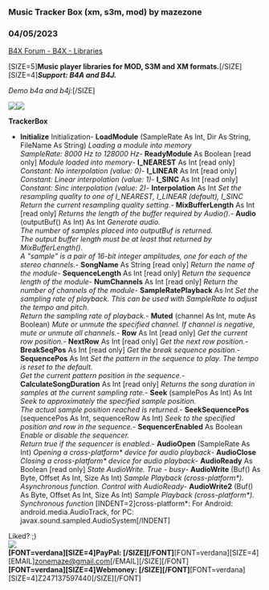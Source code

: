 ###  Music Tracker Box (xm, s3m, mod) by mazezone
### 04/05/2023
[B4X Forum - B4X - Libraries](https://www.b4x.com/android/forum/threads/147265/)

[SIZE=5]**Music player libraries for MOD, S3M and XM formats.**[/SIZE]  
[SIZE=4]***Support: B4A and B4J.***  
  
*Demo b4a and b4j:*[/SIZE]  
  
![](https://www.b4x.com/android/forum/attachments/140975)![](https://www.b4x.com/android/forum/attachments/140976)  
  
**TrackerBox**  

- **Initialize**
Initialization- **LoadModule** (SampleRate As Int, Dir As String, FileName As String)
*Loading a module into memory  
 SampleRate: 8000 Hz to 128000 Hz*- **ReadyModule** As Boolean [read only]
*Module loaded into memory*- **I\_NEAREST** As Int [read only]
*Constant: No interpolation (value: 0)*- **I\_LINEAR** As Int [read only]
*Constant: Linear interpolation (value: 1)*- **I\_SINC** As Int [read only]
*Constant: Sinc interpolation (value: 2)*- **Interpolation** As Int
*Set the resampling quality to one of I\_NEAREST, I\_LINEAR (default), I\_SINC  
 Return the current resampling quality setting.*- **MixBufferLength** As Int [read only]
*Returns the length of the buffer required by Audio().*- **Audio** (outputBuf() As Int) As Int
*Generate audio.  
 The number of samples placed into outputBuf is returned.  
 The output buffer length must be at least that returned by MixBufferLength().  
 A "sample" is a pair of 16-bit integer amplitudes, one for each of the stereo channels.*- **SongName** As String [read only]
*Return the name of the module*- **SequenceLength** As Int [read only]
*Return the sequence length of the module*- **NumChannels** As Int [read only]
*Return the number of channels of the module*- **SampleRatePlayback** As Int
*Set the sampling rate of playback. This can be used with SampleRate to adjust the tempo and pitch.   
 Return the sampling rate of playback.*- **Muted** (channel As Int, mute As Boolean)
*Mute or unmute the specified channel. If channel is negative, mute or unmute all channels.*- **Row** As Int [read only]
*Get the current row position.*- **NextRow** As Int [read only]
*Get the next row position.*- **BreakSeqPos** As Int [read only]
*Get the break sequence position.*- **SequencePos** As Int
*Set the pattern in the sequence to play. The tempo is reset to the default.  
 Get the current pattern position in the sequence.*- **CalculateSongDuration** As Int [read only]
*Returns the song duration in samples at the current sampling rate.*- **Seek** (samplePos As Int) As Int
*Seek to approximately the specified sample position.  
 The actual sample position reached is returned.*- **SeekSequencePos** (sequencePos As Int, sequenceRow As Int)
*Seek to the specified position and row in the sequence.*- **SequencerEnabled** As Boolean
*Enable or disable the sequencer.  
 Return true if the sequencer is enabled.*- **AudioOpen** (SampleRate As Int)
*Opening a cross-platform\* device for audio playback*- **AudioClose**
*Closing a cross-platform\* device for audio playback*- **AudioReady** As Boolean [read only]
*State AudioWrite. True - busy*- **AudioWrite** (Buf() As Byte, Offset As Int, Size As Int)
*Sample Playback (cross-platform\*). Asynchronous function. Control with AudioReady*- **AudioWrite2** (Buf() As Byte, Offset As Int, Size As Int)
*Sample Playback (cross-platform\*). Synchronous function*
[INDENT=2]cross-platform\*: For Android: android.media.AudioTrack, for PC: javax.sound.sampled.AudioSystem[/INDENT]  
  
Liked? ;)  
![](https://www.b4x.com/android/forum/attachments/paypal-donate-button-png-clipart-png.79848/)  
**[FONT=verdana][SIZE=4]**PayPal:** [/SIZE][/FONT]**[FONT=verdana][SIZE=4][EMAIL]zonemaze@gmail.com[/EMAIL][/SIZE][/FONT]  
**[FONT=verdana][SIZE=4]**Webmoney:** [/SIZE][/FONT]**[FONT=verdana][SIZE=4]Z247137597440[/SIZE][/FONT]